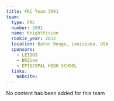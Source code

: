 ```yaml
---
title: FRC Team 3991
team:
  type: FRC
  number: 3991
  name: KnightVision
  rookie_year: 2012
  location: Baton Rouge, Louisiana, USA
  sponsors:
    - LEIDOS
    - BRZoom
    - EPISCOPAL HIGH SCHOOL
  links:
    Website: 
---
```

No content has been added for this team
